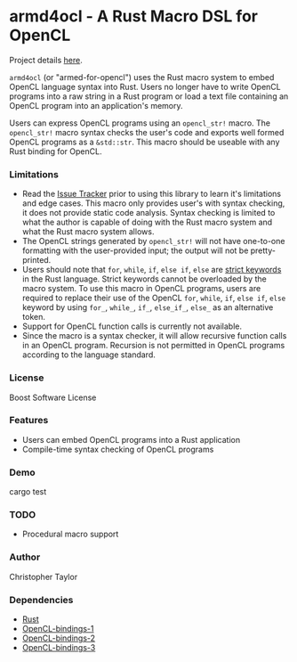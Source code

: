<!-- Copyright (c) 2020 Christopher Taylor                                          -->
<!--                                                                                -->
<!--   Distributed under the Boost Software License, Version 1.0. (See accompanying -->
<!--   file LICENSE_1_0.txt or copy at http://www.boost.org/LICENSE_1_0.txt)        -->

# armd4ocl - A Rust Macro DSL for OpenCL

Project details [here](http://www.github.com/ct-clmsn/armd4ocl/).

`armd4ocl` (or "armed-for-opencl") uses the Rust macro system to embed
OpenCL language syntax into Rust. Users no longer have to write OpenCL
programs into a raw string in a Rust program or load a text file containing
an OpenCL program into an application's memory.

Users can express OpenCL programs using an `opencl_str!` macro. The `opencl_str!`
macro syntax checks the user's code and exports well formed OpenCL programs
as a `&std::str`. This macro should be useable with any Rust binding for
OpenCL.

### Limitations

* Read the [Issue Tracker](https://github.com/ct-clmsn/armd4ocl/issues) prior to using this library to learn
it's limitations and edge cases. This macro only provides user's with syntax
checking, it does not provide static code analysis. Syntax checking is limited
to what the author is capable of doing with the Rust macro system and what the
Rust macro system allows.
* The OpenCL strings generated by `opencl_str!` will not have one-to-one formatting
with the user-provided input; the output will not be pretty-printed.
* Users should note that `for`, `while`, `if`, `else if`, `else` are [strict keywords](https://doc.rust-lang.org/reference/keywords.html#strict-keywords) in the Rust language. Strict keywords cannot be overloaded by the macro system. To use this macro in OpenCL programs,
users are required to replace their use of the OpenCL `for`, `while`, `if`, `else if`, `else` keyword by using
`for_`, `while_`, `if_`, `else_if_`, `else_` as an alternative token.
* Support for OpenCL function calls is currently not available.
* Since the macro is a syntax checker, it will allow recursive function calls
in an OpenCL program. Recursion is not permitted in OpenCL programs according
to the language standard.

### License

Boost Software License

### Features

* Users can embed OpenCL programs into a Rust application
* Compile-time syntax checking of OpenCL programs

### Demo

cargo test

### TODO

* Procedural macro support

### Author

Christopher Taylor

### Dependencies

* [Rust](https://www.rust-lang.org)
* [OpenCL-bindings-1](https://crates.io/keywords/gpgpu)
* [OpenCL-bindings-2](https://crates.io/search?q=OpenCL)
* [OpenCL-bindings-3](https://crates.io/search?page=1&per_page=10&q=ocl)

